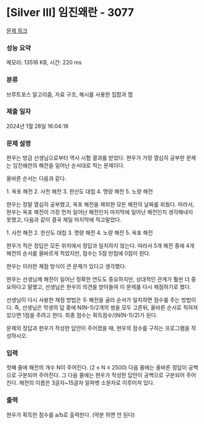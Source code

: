 # [Silver III] 임진왜란 - 3077 

[문제 링크](https://www.acmicpc.net/problem/3077) 

### 성능 요약

메모리: 13516 KB, 시간: 220 ms

### 분류

브루트포스 알고리즘, 자료 구조, 해시를 사용한 집합과 맵

### 제출 일자

2024년 1월 28일 16:04:18

### 문제 설명

<p>현우는 방금 선생님으로부터 역사 시험 결과를 받았다. 현우가 가장 열심히 공부한 문제는 임진왜란의 해전을 일어난 순서대로 적는 문제이다.</p>

<p>올바른 순서는 다음과 같다.</p>

<p>1. 옥포 해전 2. 사천 해전 3. 한산도 대첩 4. 명량 해전 5. 노량 해전</p>

<p>현우는 정말 열심히 공부했고, 옥포 해전을 제외한 모든 해전의 날짜를 외웠다. 따라서, 현우는 옥포 해전이 가장 먼저 일어난 해전인지 마지막에 일어난 해전인지 생각해내지 못했고, 다음과 같이 결국 제일 마지막에 적고말았다.</p>

<p>1. 사천 해전 2. 한산도 대첩 3. 명량 해전 4. 노량 해전 5. 옥포 해전</p>

<p>현우가 적은 정답은 모든 위치에서 정답과 일치하지 않는다. 따라서 5개 해전 중에 4개 해전의 순서를 올바르게 적었지만, 점수는 5점 만점에 0점이 된다.</p>

<p>현우는 이러한 채점 방식이 큰 문제가 있다고 생각했다.</p>

<p>현우는 선생님께 해전이 일어난 정확한 연도도 중요하지만, 상대적인 관계가 훨씬 더 중요하다고 말했고, 선생님은 현우의 의견을 받아들여 이 문제를 다시 채점하기로 했다.</p>

<p>선생님이 다시 사용한 채점 방법은 두 해전을 골라 순서가 일치하면 점수를 주는 방법이다. 즉, 선생님은 학생의 답 중에 N(N-1)/2개의 쌍을 모두 고른뒤, 올바른 순서로 적혀져 있으면 1점을 주려고 한다. 최종 점수는 획득점수/(N(N-1)/2)가 된다.</p>

<p>문제의 정답과 현우가 작성한 답안이 주어졌을 때, 현우의 점수를 구하는 프로그램을 작성하시오.</p>

### 입력 

 <p>첫째 줄에 해전의 개수 N이 주어진다. (2 ≤ N ≤ 2500) 다음 줄에는 올바른 정답이 공백으로 구분되어 주어진다. 그 다음 줄에는 현우가 작성한 답안이 공백으로 구분되어 주어진다. 해전의 이름은 3글자~15글자 알파벳 소문자로 이루어져 있다.</p>

### 출력 

 <p>현우가 획득한 점수를 a/b로 출력한다. (약분 하면 안 된다)</p>


